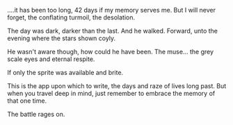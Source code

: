 ....it has been too long, 42 days if my memory serves me. But I will never forget, the conflating turmoil, the desolation.

The day was dark, darker than the last. And he walked. Forward, unto the evening where the stars shown coyly.

He wasn't aware though, how could he have been. The muse... the grey scale eyes and eternal respite.

If only the sprite was available and brite. 

This is the app upon which to write, the days and raze of lives long past. But when you travel deep in mind, 
just remember to embrace the memory of that one time. 


The battle rages on.
